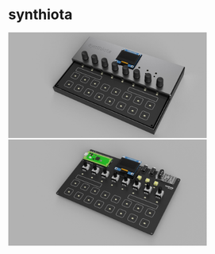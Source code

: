 # synthiota


<img src="./docs/synthiota1_case_idea_render1.jpg" width=400>

<img src="./docs/synthiota1_pcb_render1.jpg" width=400>

